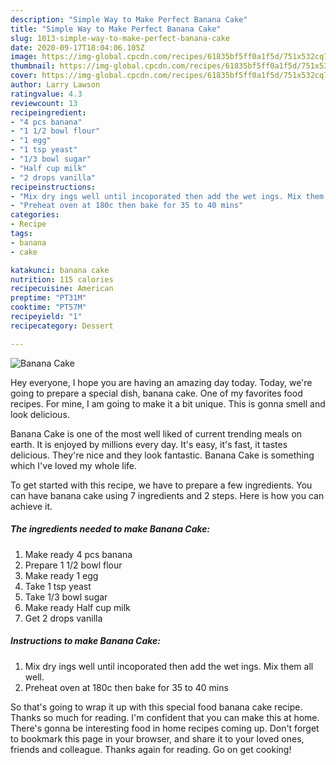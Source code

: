 ```yaml
---
description: "Simple Way to Make Perfect Banana Cake"
title: "Simple Way to Make Perfect Banana Cake"
slug: 1013-simple-way-to-make-perfect-banana-cake
date: 2020-09-17T18:04:06.105Z
image: https://img-global.cpcdn.com/recipes/61835bf5ff0a1f5d/751x532cq70/banana-cake-recipe-main-photo.jpg
thumbnail: https://img-global.cpcdn.com/recipes/61835bf5ff0a1f5d/751x532cq70/banana-cake-recipe-main-photo.jpg
cover: https://img-global.cpcdn.com/recipes/61835bf5ff0a1f5d/751x532cq70/banana-cake-recipe-main-photo.jpg
author: Larry Lawson
ratingvalue: 4.3
reviewcount: 13
recipeingredient:
- "4 pcs banana"
- "1 1/2 bowl flour"
- "1 egg"
- "1 tsp yeast"
- "1/3 bowl sugar"
- "Half cup milk"
- "2 drops vanilla"
recipeinstructions:
- "Mix dry ings well until incoporated then add the wet ings. Mix them all well."
- "Preheat oven at 180c then bake for 35 to 40 mins"
categories:
- Recipe
tags:
- banana
- cake

katakunci: banana cake 
nutrition: 115 calories
recipecuisine: American
preptime: "PT31M"
cooktime: "PT57M"
recipeyield: "1"
recipecategory: Dessert

---
```



![Banana Cake](https://img-global.cpcdn.com/recipes/61835bf5ff0a1f5d/751x532cq70/banana-cake-recipe-main-photo.jpg)

Hey everyone, I hope you are having an amazing day today. Today, we're going to prepare a special dish, banana cake. One of my favorites food recipes. For mine, I am going to make it a bit unique. This is gonna smell and look delicious.



Banana Cake is one of the most well liked of current trending meals on earth. It is enjoyed by millions every day. It's easy, it's fast, it tastes delicious. They're nice and they look fantastic. Banana Cake is something which I've loved my whole life.


To get started with this recipe, we have to prepare a few ingredients. You can have banana cake using 7 ingredients and 2 steps. Here is how you can achieve it.

<!--inarticleads1-->

##### The ingredients needed to make Banana Cake:

1. Make ready 4 pcs banana
1. Prepare 1 1/2 bowl flour
1. Make ready 1 egg
1. Take 1 tsp yeast
1. Take 1/3 bowl sugar
1. Make ready Half cup milk
1. Get 2 drops vanilla




<!--inarticleads2-->

##### Instructions to make Banana Cake:

1. Mix dry ings well until incoporated then add the wet ings. Mix them all well.
1. Preheat oven at 180c then bake for 35 to 40 mins




So that's going to wrap it up with this special food banana cake recipe. Thanks so much for reading. I'm confident that you can make this at home. There's gonna be interesting food in home recipes coming up. Don't forget to bookmark this page in your browser, and share it to your loved ones, friends and colleague. Thanks again for reading. Go on get cooking!
